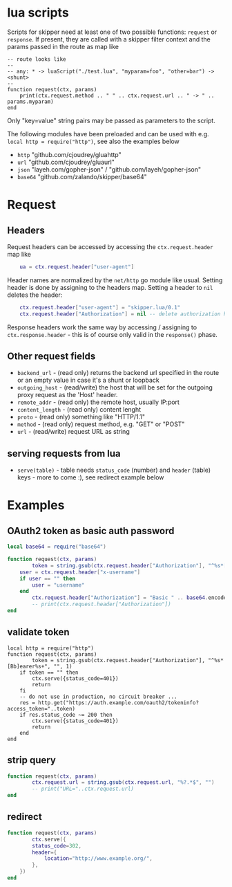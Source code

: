 # lua scripts

Scripts for skipper need at least one of two possible functions: `request` or `response`. If
present, they are called with a skipper filter context and the params passed in the route as map like
```
-- route looks like
--
-- any: * -> luaScript("./test.lua", "myparam=foo", "other=bar") -> <shunt>
--
function request(ctx, params)
	print(ctx.request.method .. " " .. ctx.request.url .. " -> " .. params.myparam)
end
```
Only "key=value" string pairs may be passed as parameters to the script.

The following modules have been preloaded and can be used with e.g.
`local http = require("http")`, see also the examples below

* `http`        "github.com/cjoudrey/gluahttp"
* `url`        "github.com/cjoudrey/gluaurl"
* `json`       "layeh.com/gopher-json" / "github.com/layeh/gopher-json"
* `base64`     "github.com/zalando/skipper/base64"

# Request

## Headers

Request headers can be accessed by accessing the `ctx.request.header` map like
```lua
	ua = ctx.request.header["user-agent"]
```
Header names are normalized by the `net/http` go module like usual. Setting header is done
by assigning to the headers map. Setting a header to `nil` deletes the header:

```lua
	ctx.request.header["user-agent"] = "skipper.lua/0.1"
	ctx.request.header["Authorization"] = nil -- delete authorization header
```

Response headers work the same way by accessing / assigning to `ctx.response.header` - this is of
course only valid in the `response()` phase.

## Other request fields

* `backend_url` - (read only) returns the backend url specified in the route or an empty value in case it's a shunt or loopback
* `outgoing_host` - (read/write) the host that will be set for the outgoing proxy request as the 'Host' header. 
* `remote_addr` - (read only) the remote host, usually IP:port
* `content_length` - (read only) content lenght
* `proto` - (read only) something like "HTTP/1.1"
* `method` - (read only) request method, e.g. "GET" or "POST"
* `url` - (read/write) request URL as string

## serving requests from lua
* `serve(table)` - table needs `status_code` (number) and `header` (table) keys - more to come :), see redirect example below


# Examples

## OAuth2 token as basic auth password

```lua
local base64 = require("base64")

function request(ctx, params)
        token = string.gsub(ctx.request.header["Authorization"], "^%s*[Bb]earer%s+", "", 1)
	user = ctx.request.header["x-username"]
	if user == "" then
		user = "username"
	end
        ctx.request.header["Authorization"] = "Basic " .. base64.encode(user .. ":"  .. token)
        -- print(ctx.request.header["Authorization"])
end
```

## validate token
```
local http = require("http")
function request(ctx, params)
        token = string.gsub(ctx.request.header["Authorization"], "^%s*[Bb]earer%s+", "", 1)
	if token == "" then
		ctx.serve({status_code=401})
		return
	fi
	-- do not use in production, no circuit breaker ...
	res = http.get("https://auth.example.com/oauth2/tokeninfo?access_token="..token)
	if res.status_code ~= 200 then
		ctx.serve({status_code=401})
		return
	end
end
```

## strip query
```lua
function request(ctx, params)
        ctx.request.url = string.gsub(ctx.request.url, "%?.*$", "")
        -- print("URL="..ctx.request.url)
end
```

## redirect
```lua
function request(ctx, params)
        ctx.serve({
		status_code=302,
		header={
			location="http://www.example.org/",
		},
	})
end
```
